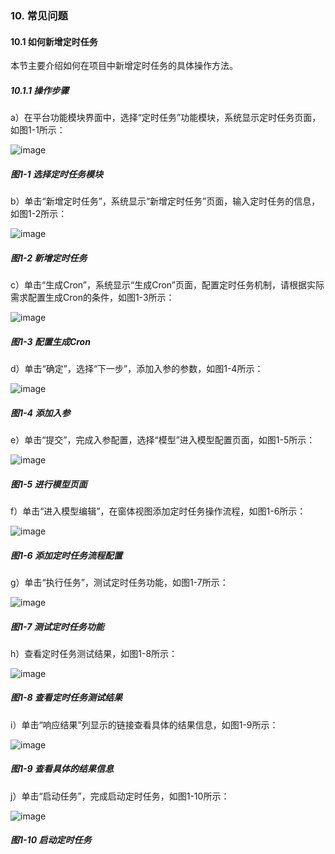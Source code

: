 ### 10. 常见问题

#### 10.1 如何新增定时任务

本节主要介绍如何在项目中新增定时任务的具体操作方法。

##### 10.1.1 操作步骤

a）在平台功能模块界面中，选择“定时任务”功能模块，系统显示定时任务页面，如图1-1所示：

![image](https://user-images.githubusercontent.com/79617492/174047543-662a8f62-09af-419a-bd83-ecf04e8f292b.png)

##### 图1-1 选择定时任务模块

b）单击“新增定时任务”，系统显示“新增定时任务”页面，输入定时任务的信息，如图1-2所示：

![image](https://user-images.githubusercontent.com/79617492/174047607-0f177361-23e0-4e8b-8aaf-c7dd092e370a.png)

##### 图1-2 新增定时任务

c）单击“生成Cron”，系统显示“生成Cron”页面，配置定时任务机制，请根据实际需求配置生成Cron的条件，如图1-3所示：

![image](https://user-images.githubusercontent.com/79617492/174047624-78a1cc5e-1ca9-49e6-abcf-d0868f9ae98b.png)

##### 图1-3 配置生成Cron

d）单击“确定”，选择“下一步”，添加入参的参数，如图1-4所示：

![image](https://user-images.githubusercontent.com/79617492/174047645-93a0da91-0338-44b4-9319-8ad40851bc0f.png)

##### 图1-4 添加入参

e）单击“提交”，完成入参配置，选择“模型”进入模型配置页面，如图1-5所示：

![image](https://user-images.githubusercontent.com/79617492/174047683-1d93962e-5224-4a99-a88e-f1fc20e5e312.png)

##### 图1-5 进行模型页面

f）单击“进入模型编辑”，在窗体视图添加定时任务操作流程，如图1-6所示：

![image](https://user-images.githubusercontent.com/79617492/174047702-d81e1fc8-f4b0-4256-80e2-375b1c63c7c5.png)

##### 图1-6 添加定时任务流程配置

g）单击“执行任务”，测试定时任务功能，如图1-7所示：

![image](https://user-images.githubusercontent.com/79617492/174047723-2c559981-5a1d-4f78-a77a-3071aaa6c652.png)

##### 图1-7 测试定时任务功能

h）查看定时任务测试结果，如图1-8所示：

![image](https://user-images.githubusercontent.com/79617492/174047736-9f24cd32-3b91-4413-bd97-15e97661d31b.png)

##### 图1-8 查看定时任务测试结果

i）单击“响应结果”列显示的链接查看具体的结果信息，如图1-9所示：

![image](https://user-images.githubusercontent.com/79617492/174047753-6ca8933e-34af-4ef0-acac-1c8e3abb0c96.png)

##### 图1-9 查看具体的结果信息

j）单击“启动任务”，完成启动定时任务，如图1-10所示：

![image](https://user-images.githubusercontent.com/79617492/174047775-00a82d6d-f96b-42d1-a9b1-c0c7d67b62b8.png)

##### 图1-10 启动定时任务
